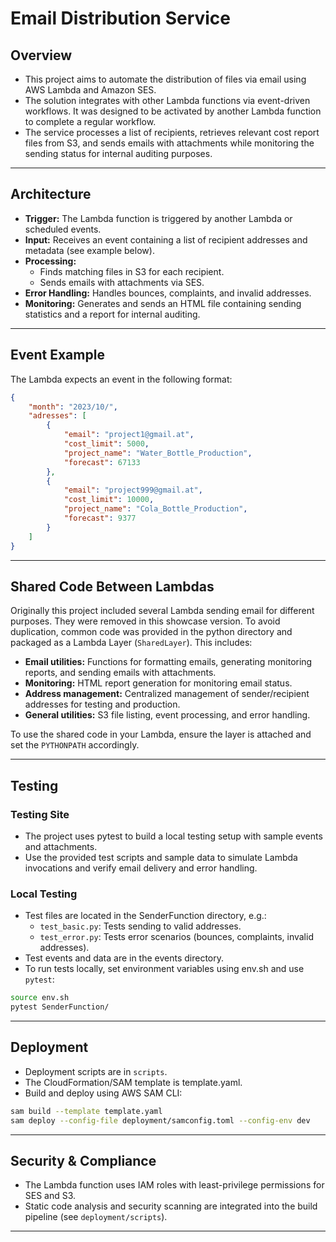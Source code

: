 # Email Distribution Service

## Overview

- This project aims to automate the distribution of files via email using AWS Lambda and Amazon SES. 
- The solution integrates with other Lambda functions via event-driven workflows. It was designed to be activated by another Lambda function to complete a regular workflow.
- The service processes a list of recipients, retrieves relevant cost report files from S3, and sends emails with attachments while monitoring the sending status for internal auditing purposes.
---

## Architecture

- **Trigger:** The Lambda function is triggered by another Lambda or scheduled events.
- **Input:** Receives an event containing a list of recipient addresses and metadata (see example below).
- **Processing:**
  - Finds matching files in S3 for each recipient.
  - Sends emails with attachments via SES.
- **Error Handling:** Handles bounces, complaints, and invalid addresses.
- **Monitoring:** Generates and sends an HTML file containing sending statistics and a report for internal auditing.

---

## Event Example

The Lambda expects an event in the following format:

```json
{
    "month": "2023/10/",
    "adresses": [
        {
            "email": "project1@gmail.at", 
            "cost_limit": 5000,
            "project_name": "Water_Bottle_Production",
            "forecast": 67133
        },
        {
            "email": "project999@gmail.at",
            "cost_limit": 10000,
            "project_name": "Cola_Bottle_Production",
            "forecast": 9377
        }
    ]
}
```

---

## Shared Code Between Lambdas

Originally this project included several Lambda sending email for different purposes. They were removed in this showcase version. 
To avoid duplication, common code was provided in the python directory and packaged as a Lambda Layer (`SharedLayer`). This includes:

- **Email utilities:** Functions for formatting emails, generating monitoring reports, and sending emails with attachments.
- **Monitoring:** HTML report generation for monitoring email status.
- **Address management:** Centralized management of sender/recipient addresses for testing and production.
- **General utilities:** S3 file listing, event processing, and error handling.

To use the shared code in your Lambda, ensure the layer is attached and set the `PYTHONPATH` accordingly.

---

## Testing


### Testing Site

- The project uses pytest to build a local testing setup with sample events and attachments.
- Use the provided test scripts and sample data to simulate Lambda invocations and verify email delivery and error handling.
### Local Testing

- Test files are located in the SenderFunction directory, e.g.:
  - `test_basic.py`: Tests sending to valid addresses.
  - `test_error.py`: Tests error scenarios (bounces, complaints, invalid addresses).
- Test events and data are in the events directory.
- To run tests locally, set environment variables using env.sh and use `pytest`:

```sh
source env.sh
pytest SenderFunction/
```


---

## Deployment

- Deployment scripts are in `scripts`.
- The CloudFormation/SAM template is template.yaml.
- Build and deploy using AWS SAM CLI:

```sh
sam build --template template.yaml
sam deploy --config-file deployment/samconfig.toml --config-env dev
```

---

## Security & Compliance

- The Lambda function uses IAM roles with least-privilege permissions for SES and S3.
- Static code analysis and security scanning are integrated into the build pipeline (see `deployment/scripts`).

---
